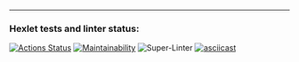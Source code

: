 ---
### Hexlet tests and linter status:
[![Actions Status](https://github.com/nofacez/frontend-project-lvl1/workflows/hexlet-check/badge.svg)](https://github.com/nofacez/frontend-project-lvl1/actions)
[![Maintainability](https://api.codeclimate.com/v1/badges/a99a88d28ad37a79dbf6/maintainability)](https://codeclimate.com/github/codeclimate/codeclimate/maintainability)
![Super-Linter](https://github.com/actions/frontent-project-lvl1/workflows/lint/badge.svg)
[![asciicast](https://asciinema.org/a/yL0hVR76wYUb6jGWXeQMNeOcn.svg)](https://asciinema.org/a/yL0hVR76wYUb6jGWXeQMNeOcn)